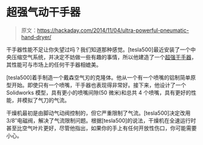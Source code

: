 # 超强气动干手器

> 原文：<https://hackaday.com/2014/11/04/ultra-powerful-pneumatic-hand-dryer/>

干手器性能不足让你失望过吗？我们知道那种感觉。[tesla500]最近安装了一个中央压缩空气系统，并决定不妨做一些有趣的事情，所以他建造了一个[超强干手器](http://omeganaught.com/2014/07/pneumatic-hand-dryer/)，其性能可与市场上的任何干手器相媲美。

[tesla500]着手制造一个戴森空气刃的克隆体。他从一个有一个喷嘴的铝制简单原型开始。即使只有一个喷嘴，干手器也表现得非常好。接下来，他设计了一个 Solidworks 模型，具有更小的喷嘴间隙(50 微米)和总共 4 个喷嘴，具有更好的性能，并模拟了气刀的气流。

干燥机最初是由脚动气动阀控制的，但它严重限制了气流。[tesla500]决定改用 3/8″电磁阀，解决了气流限制问题。根据[tesla500]的说法，干燥机在全速运行时甚至比空气叶片更好，尽管他指出，如果你的手上有任何开放性伤口，你可能需要小心。